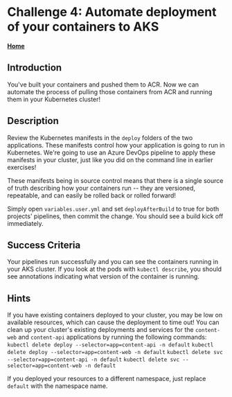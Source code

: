 # Challenge 4: Automate deployment of your containers to AKS

**[Home](../README.md)** 

## Introduction

You've built your containers and pushed them to ACR. Now we can automate the process of pulling those containers from ACR and running them in your Kubernetes cluster!

## Description
Review the Kubernetes manifests in the `deploy` folders of the two applications. These manifests control how your application is going to run in Kubernetes. We're going to use an Azure DevOps pipeline to apply these manifests in your cluster, just like you did on the command line in earlier exercises!

These manifests being in source control means that there is a single source of truth describing how your containers run -- they are versioned, repeatable, and can easily be rolled back or rolled forward!

Simply open `variables.user.yml` and set `deployAfterBuild` to true for both projects' pipelines, then commit the change. You should see a build kick off immediately.

## Success Criteria

Your pipelines run successfully and you can see the containers running in your AKS cluster. If you look at the pods with `kubectl describe`, you should see annotations indicating what version of the container is running.

## Hints

If you have existing containers deployed to your cluster, you may be low on available resources, which can cause the deployment to time out!
You can clean up your cluster's existing deployments and services for the `content-web` and `content-api` applications by running the following commands:
`kubectl delete deploy --selector=app=content-api -n default`
`kubectl delete deploy --selector=app=content-web -n default`
`kubectl delete svc --selector=app=content-api -n default`
`kubectl delete svc --selector=app=content-web -n default`

If you deployed your resources to a different namespace, just replace `default` with the namespace name.
